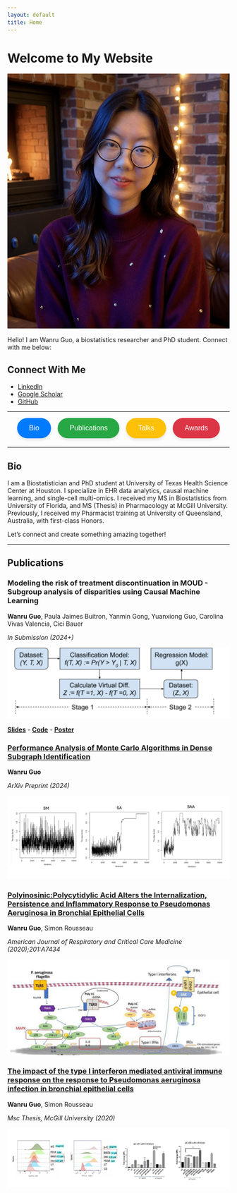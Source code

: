 ```yaml
---
layout: default
title: Home
---
```


# Welcome to My Website

![My Photo](/assets/images/profile.jpg)

Hello! I am Wanru Guo, a biostatistics researcher and PhD student. Connect with me below:

## Connect With Me

- [LinkedIn](https://www.linkedin.com/in/wanru-g/)
- [Google Scholar](https://scholar.google.com/citations?user=Do3xkCgAAAAJ&hl=en)
- [GitHub](https://github.com/wguo3773)

---

<div style="display: flex; justify-content: center; gap: 15px; margin-bottom: 20px;">
  <a href="#bio" style="text-decoration: none;">
    <button style="
      padding: 12px 25px; 
      font-size: 16px; 
      cursor: pointer; 
      border-radius: 25px; 
      border: 2px solid #007BFF; 
      background-color: #007BFF; 
      color: white; 
      box-shadow: 0 4px 6px rgba(0, 0, 0, 0.1); 
      transition: all 0.3s ease;">
      Bio
    </button>
  </a>
  <a href="#publications" style="text-decoration: none;">
    <button style="
      padding: 12px 25px; 
      font-size: 16px; 
      cursor: pointer; 
      border-radius: 25px; 
      border: 2px solid #28A745; 
      background-color: #28A745; 
      color: white; 
      box-shadow: 0 4px 6px rgba(0, 0, 0, 0.1); 
      transition: all 0.3s ease;">
      Publications
    </button>
  </a>
  <a href="#talks" style="text-decoration: none;">
    <button style="
      padding: 12px 25px; 
      font-size: 16px; 
      cursor: pointer; 
      border-radius: 25px; 
      border: 2px solid #FFC107; 
      background-color: #FFC107; 
      color: white; 
      box-shadow: 0 4px 6px rgba(0, 0, 0, 0.1); 
      transition: all 0.3s ease;">
      Talks
    </button>
  </a>
  <a href="#awards" style="text-decoration: none;">
    <button style="
      padding: 12px 25px; 
      font-size: 16px; 
      cursor: pointer; 
      border-radius: 25px; 
      border: 2px solid #DC3545; 
      background-color: #DC3545; 
      color: white; 
      box-shadow: 0 4px 6px rgba(0, 0, 0, 0.1); 
      transition: all 0.3s ease;">
      Awards
    </button>
  </a>
</div>


---

## **Bio**

I am a Biostatistician and PhD student at University of Texas Health Science Center at Houston. I specialize in EHR data analytics, causal machine learning, and single-cell multi-omics. I received my MS in Biostatistics from University of Florida, and MS (Thesis) in Pharmacology at McGill University. Previously, I received my Pharmacist training at University of Queensland, Australia, with first-class Honors.

Let’s connect and create something amazing together!

---

## **Publications**

### **Modeling the risk of treatment discontinuation in MOUD - Subgroup analysis of disparities using Causal Machine Learning**  
**Wanru Guo**, Paula Jaimes Buitron, Yanmin Gong, Yuanxiong Guo, Carolina Vivas Valencia, Cici Bauer  

*In Submission (2024+)* 

![Figure 1](/assets/images/pub_fig1.png)  

[**Slides**](assets/publications/WGUO%20finale%20Presentation_allgroup.pptx) - [**Code**](https://github.com/wguo3773/iqvia-causal-ml-oud/blob/main/AIM%20AHEAD%20Virtual%20Twins%20WG.html) - [**Poster**](https://github.com/wguo3773/iqvia-causal-ml-oud/blob/main/WGUO%20poster%20presentation%20UTH%20conference%20FINAL.pptx)

### [**Performance Analysis of Monte Carlo Algorithms in Dense Subgraph Identification**](/assets/publications/paper_dense_subgraphs.pdf)
**Wanru Guo** 

*ArXiv Preprint (2024)*  

![Figure 2](/assets/images/pub_fig2.png)

### [**Polyinosinic:Polycytidylic Acid Alters the Internalization, Persistence and Inflammatory Response to Pseudomonas Aeruginosa in Bronchial Epithelial Cells**](https://www.atsjournals.org/doi/abs/10.1164/ajrccm-conference.2020.201.1_MeetingAbstracts.A7434)
**Wanru Guo**, Simon Rousseau 

*American Journal of Respiratory and Critical Care Medicine (2020);201:A7434* 

![Figure 3](/assets/images/pub_fig3.png)

### [**The impact of the type I interferon mediated antiviral immune response on the response to Pseudomonas aeruginosa infection in bronchial epithelial cells**](/assets/publications/thesis_mspharamcology.pdf)
**Wanru Guo**, Simon Rousseau 

*Msc Thesis, McGill University (2020)*

![Figure 4](/assets/images/pub_fig4.png)



